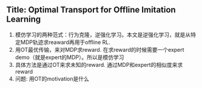 ## Title: Optimal Transport for Offline Imitation Learning
1. 模仿学习的两种范式：行为克隆，逆强化学习。本文是逆强化学习，就是从特定MDP轨迹求reaward再用于offline RL.
2. 用OT最优传输，来对MDP求reward. 在求reward的时候需要一个expert demo（就是expert的MDP）。所以是模仿学习
3. 具体方法是通过OT来求未知的reward. 通过MDP和expert的相似度来求reward
4. 问题: 用OT的motivation是什么 